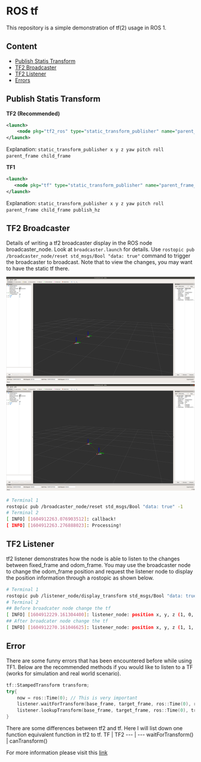 # ROS tf

This repository is a simple demonstration of tf(2) usage in ROS 1.

## Content

- [Publish Statis Transform](#Publish-Statis-Transform)
- [TF2 Broadcaster](#TF2-Broadcaster)
- [TF2 Listener](#TF2-Listener)
- [Errors](#Error)

## Publish Statis Transform

**TF2 (Recommended)**  
```xml
<launch>
    <node pkg="tf2_ros" type="static_transform_publisher" name="parent_frame_to_child_frame" args="1 0 0 0 0 0 parent_frame child_frame" />
</launch>
```
Explanation: `static_transform_publisher x y z yaw pitch roll parent_frame child_frame`

**TF1**  
```xml
<launch>
   <node pkg="tf" type="static_transform_publisher" name="parent_frame_to_child_frame" args="1 0 0 0 0 0 parent_frame child_frame 100" />
</launch>
```
Explanation: `static_transform_publisher x y z yaw pitch roll parent_frame child_frame publish_hz`

## TF2 Broadcaster

Details of writing a tf2 broadcaster display in the ROS node broadcaster_node. Look at `broadcaster.launch` for details. Use `rostopic pub /broadcaster_node/reset std_msgs/Bool "data: true"` command to trigger the broadcaster to broadcast. Note that to view the changes, you may want to have the static tf there.  

![before](images/before_broadcast.png) ![after](images/broadcast.png)

```bash
# Terminal 1
rostopic pub /broadcaster_node/reset std_msgs/Bool "data: true" -1
# Terminal 2
[ INFO] [1604912263.076903512]: callback!
[ INFO] [1604912263.276888023]: Processing!
```

## TF2 Listener

tf2 listener demonstrates how the node is able to listen to the changes between fixed_frame and odom_frame. You may use the broadcaster node to change the odom_frame position and request the listener node to display the position information through a rostopic as shown below.  

```bash
# Terminal 1
rostopic pub /listener_node/display_transform std_msgs/Bool "data: true" -1
# Terminal 2
## Before broadcater node change the tf
[ INFO] [1604912229.161304400]: listener_node: position x, y, z (1, 0, 0) x, y, z, w (0, 0, 0, 1)
## After broadcater node change the tf
[ INFO] [1604912270.161046625]: listener_node: position x, y, z (1, 1, 0) x, y, z, w (0, 0, 0, 1)
```

## Error

There are some funny errors that has been encountered before while using TF1. Below are the recommended methods if you would like to listen to a TF (works for simulation and real world scenario).  
```cpp
tf::StampedTransform transform;
try{
    now = ros::Time(0); // This is very important
    listener.waitForTransform(base_frame, target_frame, ros::Time(0), ros::Duration(3.0));
    listener.lookupTransform(base_frame, target_frame, ros::Time(0), transform);
}
```

There are some differences between tf2 and tf. Here I will list down one function equivalent function in tf2 to tf.
TF | TF2 
--- | ---
waitForTransform() | canTransform()

For more information please visit this [link](https://answers.ros.org/question/312648/could-not-find-waitfortransform-function-in-tf2-package-of-ros2/)
